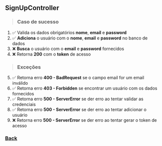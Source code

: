 ## SignUpController

> ### Caso de sucesso

1. ✅ Valida os dados obrigatórios **nome**, **email** e **password**
2. ✅ **Adiciona** o usuário com o **nome**, **email** e **password** no banco de dados
3. ❌ **Busca** o usuário com o **email** e **password** fornecidos
4. ❌ Retorna **200** com o **token** de acesso

> ### Exceções

5. ✅ Retorna erro **400 - BadRequest** se o campo email for um email inválido
6. ✅ Retorna erro **403 - Forbidden** se encontrar um usuário com os dados fornecidos
7. ✅ Retorna erro **500 - ServerError** se der erro ao tentar validar as credenciais
8. ✅ Retorna erro **500 - ServerError** se der erro ao tentar adicionar o usuário
9. ❌ Retorna erro **500 - ServerError** se der erro ao tentar gerar o token de acesso

### [Back](../../../readme.md)